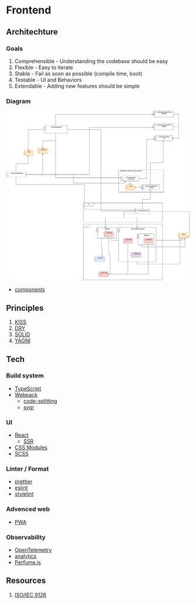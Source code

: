 # Frontend

## Architechture

### Goals

1. Comprehensible - Understanding the codebase should be easy
1. Flexible - Easy to iterate
1. Stable - Fail as soon as possible (compile time, boot)
1. Testable - UI and Behaviors
1. Extendable - Adding new features should be simple

### Diagram

![architechture](https://raw.githubusercontent.com/jaune/frontend/main/architechture.png)

- [components](./components.md)

## Principles

1. [KISS](https://en.wikipedia.org/wiki/KISS_principle)
1. [DRY](https://en.wikipedia.org/wiki/Don%27t_repeat_yourself)
1. [SOLID](https://en.wikipedia.org/wiki/SOLID)
1. [YAGNI](https://en.wikipedia.org/wiki/You_aren%27t_gonna_need_it)

## Tech

### Build system
- [TypeScript](https://www.typescriptlang.org/)
- [Webpack](https://webpack.js.org/)
  - [code-splitting](https://webpack.js.org/guides/code-splitting/)
  - [svgr](https://react-svgr.com/docs/webpack/)

### UI
- [React](https://reactjs.org/)
  - [SSR](https://fr.reactjs.org/docs/react-dom-server.html)
- [CSS Modules](https://github.com/css-modules/css-modules)
- [SCSS](https://sass-lang.com/)

### Linter / Format
- [prettier](https://prettier.io/)
- [eslint](https://eslint.org/)
- [stylelint](https://stylelint.io/)

### Advenced web
- [PWA](https://fr.wikipedia.org/wiki/Progressive_web_app)

### Observability
- [OpenTelemetry](https://opentelemetry.io/docs/concepts/data-sources/)
- [analytics](https://getanalytics.io/)
- [Perfume.js](https://zizzamia.github.io/perfume/)

## Resources

1. [ISO/IEC 9126](https://en.wikipedia.org/wiki/ISO/IEC_9126)
